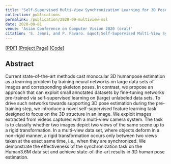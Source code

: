 ```yaml
---
title: "Self-Supervised Multi-View Synchronization Learning for 3D Pose Estimation"
collection: publications
permalink: /publication/2020-09-multiview-ssl
date: 2020-09-01
venue: 'Asian Conference on Computer Vision 2020 (oral)'
citation: 'S. Jenni, and P. Favaro. &quot;Self-Supervised Multi-View Synchronization Learning for 3D Pose Estimation.&quot; In <i>ACCV 2020</i>.'
---
```



[[PDF]](https://arxiv.org/pdf/2010.06218.pdf) [[Project Page]](https://sjenni.github.io/multiview-sync-ssl/) [[Code]](https://github.com/sjenni/multiview-sync-ssl) 

## Abstract

Current state-of-the-art methods cast monocular 3D humanpose  estimation  as  a  learning  problem  by  training  neural  networks  on large  data  sets  of  images  and  corresponding  skeleton  poses.  In  contrast,  we  propose  an  approach  that  can  exploit  small  annotated  datasets by fine-tuning networks pre-trained via self-supervised learning on (large) unlabeled data sets. To drive such networks towards supporting 3D pose estimation during the pre-training step, we introduce a novel self-supervised feature learning task designed to focus on the 3D structure in an image. We exploit images extracted from videos captured with a multi-view camera system. The task is to classify whether two images depict  two  views  of  the  same  scene  up  to  a  rigid  transformation.  In  a multi-view data set, where objects deform in a non-rigid manner, a rigid transformation occurs only between two views taken at the exact same time, i.e., when they are synchronized. We demonstrate the effectiveness of  the  synchronization  task  on  the  Human3.6M  data  set  and  achieve state-of-the-art results in 3D human pose estimation.
